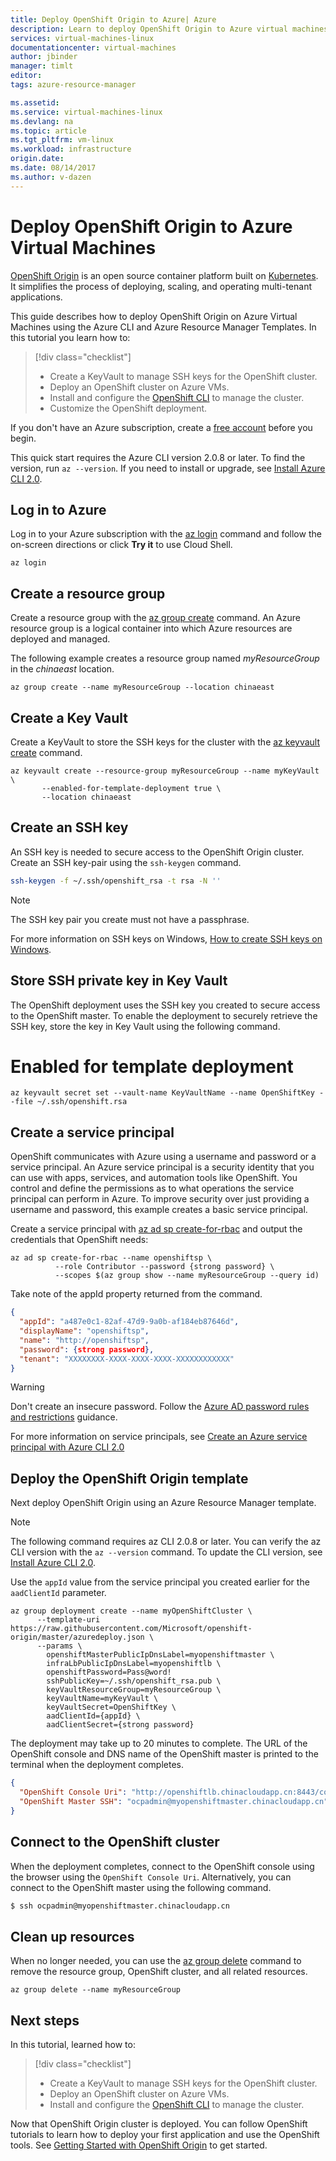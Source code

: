 ```yaml
---
title: Deploy OpenShift Origin to Azure| Azure
description: Learn to deploy OpenShift Origin to Azure virtual machines.
services: virtual-machines-linux
documentationcenter: virtual-machines
author: jbinder
manager: timlt 
editor: 
tags: azure-resource-manager

ms.assetid: 
ms.service: virtual-machines-linux
ms.devlang: na
ms.topic: article
ms.tgt_pltfrm: vm-linux
ms.workload: infrastructure
origin.date: 
ms.date: 08/14/2017
ms.author: v-dazen
---
```


# Deploy OpenShift Origin to Azure Virtual Machines 

[OpenShift Origin](https://www.openshift.org/) is an open source container platform built on [Kubernetes](https://kubernetes.io/). It simplifies the process of deploying, scaling, and operating multi-tenant applications. 

This guide describes how to deploy OpenShift Origin on Azure Virtual Machines using the Azure CLI and Azure Resource Manager Templates. In this tutorial you learn how to:

> [!div class="checklist"]
> * Create a KeyVault to manage SSH keys for the OpenShift cluster.
> * Deploy an OpenShift cluster on Azure VMs. 
> * Install and configure the [OpenShift CLI](https://docs.openshift.org/latest/cli_reference/index.html#cli-reference-index) to manage the cluster.
> * Customize the OpenShift deployment.

If you don't have an Azure subscription, create a [free account](https://www.azure.cn/pricing/1rmb-trial/?WT.mc_id=A261C142F) before you begin.

This quick start requires the Azure CLI version 2.0.8 or later. To find the version, run `az --version`. If you need to install or upgrade, see [Install Azure CLI 2.0]( /cli/azure/install-azure-cli). 

## Log in to Azure 
Log in to your Azure subscription with the [az login](https://docs.microsoft.com/cli/azure/#login) command and follow the on-screen directions or click **Try it** to use Cloud Shell.

```azurecli 
az login
```
## Create a resource group

Create a resource group with the [az group create](https://docs.microsoft.com/cli/azure/group#create) command. An Azure resource group is a logical container into which Azure resources are deployed and managed. 

The following example creates a resource group named *myResourceGroup* in the *chinaeast* location.

```azurecli 
az group create --name myResourceGroup --location chinaeast
```

## Create a Key Vault
Create a KeyVault to store the SSH keys for the cluster with the [az keyvault create](https://docs.microsoft.com/cli/azure/keyvault#create) command.  

```azurecli 
az keyvault create --resource-group myResourceGroup --name myKeyVault \
       --enabled-for-template-deployment true \
       --location chinaeast
```

## Create an SSH key 
An SSH key is needed to secure access to the OpenShift Origin cluster. Create an SSH key-pair using the `ssh-keygen` command. 

 ```bash
ssh-keygen -f ~/.ssh/openshift_rsa -t rsa -N ''
```

> [!NOTE]
> The SSH key pair you create must not have a passphrase.

For more information on SSH keys on Windows, [How to create SSH keys on Windows](/virtual-machines/linux/ssh-from-windows).

## Store SSH private key in Key Vault
The OpenShift deployment uses the SSH key you created to secure access to the OpenShift master. To enable the deployment to securely retrieve the SSH key, store the key in Key Vault using the following command.

# Enabled for template deployment
```azurecli
az keyvault secret set --vault-name KeyVaultName --name OpenShiftKey --file ~/.ssh/openshift.rsa
```

## Create a service principal 
OpenShift communicates with Azure using a username and password or a service principal. An Azure service principal is a security identity that you can use with apps, services, and automation tools like OpenShift. You control and define the permissions as to what operations the service principal can perform in Azure. To improve security over just providing a username and password, this example creates a basic service principal.

Create a service principal with [az ad sp create-for-rbac](https://docs.microsoft.com/cli/azure/ad/sp#create-for-rbac) and output the credentials that OpenShift needs:

```azurecli
az ad sp create-for-rbac --name openshiftsp \
          --role Contributor --password {strong password} \
          --scopes $(az group show --name myResourceGroup --query id)
```
Take note of the appId property returned from the command.
```json
{
  "appId": "a487e0c1-82af-47d9-9a0b-af184eb87646d",
  "displayName": "openshiftsp",
  "name": "http://openshiftsp",
  "password": {strong password},
  "tenant": "XXXXXXXX-XXXX-XXXX-XXXX-XXXXXXXXXXXX"
}
```
 > [!WARNING] 
 > Don't create an insecure password.  Follow the
 > [Azure AD password rules and restrictions](/active-directory/active-directory-passwords-policy) guidance.

For more information on service principals, see [Create an Azure service principal with Azure CLI 2.0](https://docs.microsoft.com/cli/azure/create-an-azure-service-principal-azure-cli)

## Deploy the OpenShift Origin template
Next deploy OpenShift Origin using an Azure Resource Manager template. 

> [!NOTE] 
> The following command requires az CLI 2.0.8 or later. You can verify the az CLI version with the `az --version` command. To update the CLI version, see [Install Azure CLI 2.0]( /cli/azure/install-azure-cli).

Use the `appId` value from the service principal you created earlier for the `aadClientId` parameter.

```azurecli 
az group deployment create --name myOpenShiftCluster \
      --template-uri https://raw.githubusercontent.com/Microsoft/openshift-origin/master/azuredeploy.json \
      --params \ 
        openshiftMasterPublicIpDnsLabel=myopenshiftmaster \
        infraLbPublicIpDnsLabel=myopenshiftlb \
        openshiftPassword=Pass@word!
        sshPublicKey=~/.ssh/openshift_rsa.pub \
        keyVaultResourceGroup=myResourceGroup \
        keyVaultName=myKeyVault \
        keyVaultSecret=OpenShiftKey \
        aadClientId={appId} \
        aadClientSecret={strong password} 
```
The deployment may take up to 20 minutes to complete. The URL of the OpenShift console and DNS name of the OpenShift master is printed to the terminal when the deployment completes.

```json
{
  "OpenShift Console Uri": "http://openshiftlb.chinacloudapp.cn:8443/console",
  "OpenShift Master SSH": "ocpadmin@myopenshiftmaster.chinacloudapp.cn"
}
```
## Connect to the OpenShift cluster
When the deployment completes, connect to the OpenShift console using the browser using the `OpenShift Console Uri`. Alternatively, you can connect to the OpenShift master using the following command.

```bash
$ ssh ocpadmin@myopenshiftmaster.chinacloudapp.cn
```

## Clean up resources
When no longer needed, you can use the [az group delete](https://docs.microsoft.com/cli/azure/group#delete) command to remove the resource group, OpenShift cluster, and all related resources.

```azurecli 
az group delete --name myResourceGroup
```

## Next steps

In this tutorial, learned how to:
> [!div class="checklist"]
> * Create a KeyVault to manage SSH keys for the OpenShift cluster.
> * Deploy an OpenShift cluster on Azure VMs. 
> * Install and configure the [OpenShift CLI](https://docs.openshift.org/latest/cli_reference/index.html#cli-reference-index) to manage the cluster.

Now that OpenShift Origin cluster is deployed. You can follow OpenShift tutorials to learn how to deploy your first application and use the OpenShift tools. See [Getting Started with OpenShift Origin](https://docs.openshift.org/latest/getting_started/index.html) to get started.